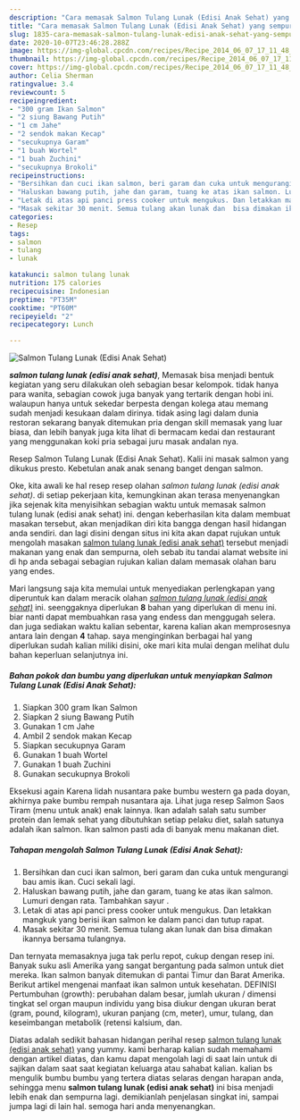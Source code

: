 ```yaml
---
description: "Cara memasak Salmon Tulang Lunak (Edisi Anak Sehat) yang sempurna"
title: "Cara memasak Salmon Tulang Lunak (Edisi Anak Sehat) yang sempurna"
slug: 1835-cara-memasak-salmon-tulang-lunak-edisi-anak-sehat-yang-sempurna
date: 2020-10-07T23:46:28.288Z
image: https://img-global.cpcdn.com/recipes/Recipe_2014_06_07_17_11_48_743_980837_original_20131120_091308/751x532cq70/salmon-tulang-lunak-edisi-anak-sehat-foto-resep-utama.jpg
thumbnail: https://img-global.cpcdn.com/recipes/Recipe_2014_06_07_17_11_48_743_980837_original_20131120_091308/751x532cq70/salmon-tulang-lunak-edisi-anak-sehat-foto-resep-utama.jpg
cover: https://img-global.cpcdn.com/recipes/Recipe_2014_06_07_17_11_48_743_980837_original_20131120_091308/751x532cq70/salmon-tulang-lunak-edisi-anak-sehat-foto-resep-utama.jpg
author: Celia Sherman
ratingvalue: 3.4
reviewcount: 5
recipeingredient:
- "300 gram Ikan Salmon"
- "2 siung Bawang Putih"
- "1 cm Jahe"
- "2 sendok makan Kecap"
- "secukupnya Garam"
- "1 buah Wortel"
- "1 buah Zuchini"
- "secukupnya Brokoli"
recipeinstructions:
- "Bersihkan dan cuci ikan salmon, beri garam dan cuka untuk mengurangi bau amis ikan. Cuci sekali lagi."
- "Haluskan bawang putih, jahe dan garam, tuang ke atas ikan salmon. Lumuri dengan rata. Tambahkan sayur ."
- "Letak di atas api panci press cooker untuk mengukus. Dan letakkan mangkuk yang berisi ikan salmon ke dalam panci dan tutup rapat."
- "Masak sekitar 30 menit. Semua tulang akan lunak dan  bisa dimakan ikannya bersama tulangnya."
categories:
- Resep
tags:
- salmon
- tulang
- lunak

katakunci: salmon tulang lunak 
nutrition: 175 calories
recipecuisine: Indonesian
preptime: "PT35M"
cooktime: "PT60M"
recipeyield: "2"
recipecategory: Lunch

---
```



![Salmon Tulang Lunak (Edisi Anak Sehat)](https://img-global.cpcdn.com/recipes/Recipe_2014_06_07_17_11_48_743_980837_original_20131120_091308/751x532cq70/salmon-tulang-lunak-edisi-anak-sehat-foto-resep-utama.jpg)

<b><i>salmon tulang lunak (edisi anak sehat)</i></b>, Memasak bisa menjadi bentuk kegiatan yang seru dilakukan oleh sebagian besar kelompok. tidak hanya para wanita, sebagian cowok juga banyak yang tertarik dengan hobi ini. walaupun hanya untuk sekedar berpesta dengan kolega atau memang sudah menjadi kesukaan dalam dirinya. tidak asing lagi dalam dunia restoran sekarang banyak ditemukan pria dengan skill memasak yang luar biasa, dan lebih banyak juga kita lihat di bermacam kedai dan restaurant yang menggunakan koki pria sebagai juru masak andalan nya.

Resep Salmon Tulang Lunak (Edisi Anak Sehat). Kalii ini masak salmon yang dikukus presto. Kebetulan anak anak senang banget dengan salmon.

Oke, kita awali ke hal resep resep olahan <i>salmon tulang lunak (edisi anak sehat)</i>. di setiap pekerjaan kita, kemungkinan akan terasa menyenangkan jika sejenak kita menyisihkan sebagian waktu untuk memasak salmon tulang lunak (edisi anak sehat) ini. dengan keberhasilan kita dalam membuat masakan tersebut, akan menjadikan diri kita bangga dengan hasil hidangan anda sendiri. dan lagi disini dengan situs ini kita akan dapat rujukan untuk mengolah masakan <u>salmon tulang lunak (edisi anak sehat)</u> tersebut menjadi makanan yang enak dan sempurna, oleh sebab itu tandai alamat website ini di hp anda sebagai sebagian rujukan kalian dalam memasak olahan baru yang endes.


Mari langsung saja kita memulai untuk menyediakan perlengkapan yang diperuntuk kan dalam meracik olahan <u><i>salmon tulang lunak (edisi anak sehat)</i></u> ini. seenggaknya diperlukan <b>8</b> bahan yang diperlukan di menu ini. biar nanti dapat membuahkan rasa yang endess dan menggugah selera. dan juga sediakan waktu kalian sebentar, karena kalian akan memprosesnya antara lain dengan <b>4</b> tahap. saya menginginkan berbagai hal yang diperlukan sudah kalian miliki disini, oke mari kita mulai dengan melihat dulu bahan keperluan selanjutnya ini.

<!--inarticleads1-->

##### Bahan pokok dan bumbu yang diperlukan untuk menyiapkan Salmon Tulang Lunak (Edisi Anak Sehat):

1. Siapkan 300 gram Ikan Salmon
1. Siapkan 2 siung Bawang Putih
1. Gunakan 1 cm Jahe
1. Ambil 2 sendok makan Kecap
1. Siapkan secukupnya Garam
1. Gunakan 1 buah Wortel
1. Gunakan 1 buah Zuchini
1. Gunakan secukupnya Brokoli


Eksekusi again Karena lidah nusantara pake bumbu western ga pada doyan, akhirnya pake bumbu rempah nusantara aja. Lihat juga resep Salmon Saos Tiram (menu untuk anak) enak lainnya. Ikan adalah salah satu sumber protein dan lemak sehat yang dibutuhkan setiap pelaku diet, salah satunya adalah ikan salmon. Ikan salmon pasti ada di banyak menu makanan diet. 

<!--inarticleads2-->

##### Tahapan mengolah Salmon Tulang Lunak (Edisi Anak Sehat):

1. Bersihkan dan cuci ikan salmon, beri garam dan cuka untuk mengurangi bau amis ikan. Cuci sekali lagi.
1. Haluskan bawang putih, jahe dan garam, tuang ke atas ikan salmon. Lumuri dengan rata. Tambahkan sayur .
1. Letak di atas api panci press cooker untuk mengukus. Dan letakkan mangkuk yang berisi ikan salmon ke dalam panci dan tutup rapat.
1. Masak sekitar 30 menit. Semua tulang akan lunak dan  bisa dimakan ikannya bersama tulangnya.


Dan ternyata memasaknya juga tak perlu repot, cukup dengan resep ini. Banyak suku asli Amerika yang sangat bergantung pada salmon untuk diet mereka. Ikan salmon banyak ditemukan di pantai Timur dan Barat Amerika. Berikut artikel mengenai manfaat ikan salmon untuk kesehatan. DEFINISI Pertumbuhan (growth): perubahan dalam besar, jumlah ukuran / dimensi tingkat sel organ maupun individu yang bisa diukur dengan ukuran berat (gram, pound, kilogram), ukuran panjang (cm, meter), umur, tulang, dan keseimbangan metabolik (retensi kalsium, dan. 

Diatas adalah sedikit bahasan hidangan perihal resep <u>salmon tulang lunak (edisi anak sehat)</u> yang yummy. kami berharap kalian sudah memahami dengan artikel diatas, dan kamu dapat mengolah lagi di saat lain untuk di sajikan dalam saat saat kegiatan keluarga atau sahabat kalian. kalian bs mengulik bumbu bumbu yang tertera diatas selaras dengan harapan anda, sehingga menu <b>salmon tulang lunak (edisi anak sehat)</b> ini bisa menjadi lebih enak dan sempurna lagi. demikianlah penjelasan singkat ini, sampai jumpa lagi di lain hal. semoga hari anda menyenangkan.
